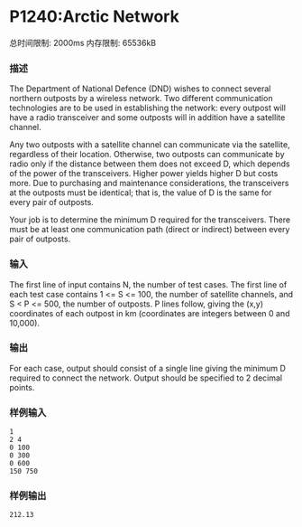 # P1240:Arctic Network
总时间限制: 2000ms 内存限制: 65536kB
### 描述
The Department of National Defence (DND) wishes to connect several northern outposts by a wireless network. Two different communication technologies are to be used in establishing the network: every outpost will have a radio transceiver and some outposts will in addition have a satellite channel.

Any two outposts with a satellite channel can communicate via the satellite, regardless of their location. Otherwise, two outposts can communicate by radio only if the distance between them does not exceed D, which depends of the power of the transceivers. Higher power yields higher D but costs more. Due to purchasing and maintenance considerations, the transceivers at the outposts must be identical; that is, the value of D is the same for every pair of outposts.

Your job is to determine the minimum D required for the transceivers. There must be at least one communication path (direct or indirect) between every pair of outposts.
### 输入
The first line of input contains N, the number of test cases. The first line of each test case contains 1 <= S <= 100, the number of satellite channels, and S < P <= 500, the number of outposts. P lines follow, giving the (x,y) coordinates of each outpost in km (coordinates are integers between 0 and 10,000).
### 输出
For each case, output should consist of a single line giving the minimum D required to connect the network. Output should be specified to 2 decimal points.
### 样例输入
```
1
2 4
0 100
0 300
0 600
150 750
```
### 样例输出
```
212.13
```
